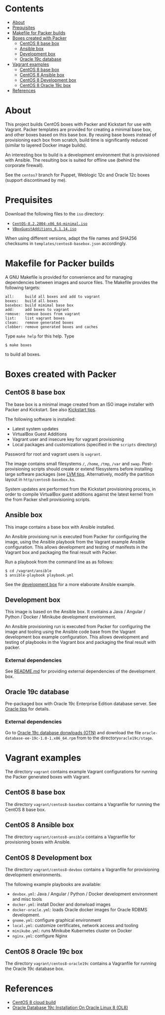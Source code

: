 # Contents

- [About](#about)
- [Prequisites](#prequisites)
- [Makefile for Packer builds](#makefile-for-packer-builds)
- [Boxes created with Packer](#boxes-created-with-packer)
  - [CentOS 8 base box](#centos-8-base-box)
  - [Ansible box](#ansible-box)
  - [Development box](#development-box)
  - [Oracle 19c database](#oracle-19c-database)
- [Vagrant examples](#vagrant-examples)
  - [CentOS 8 base box](#centos-8-base-box)
  - [CentOS 8 Ansible box](#centos-8-ansible-box)
  - [CentOS 8 Development box](#centos-8-development-box)
  - [CentOS 8 Oracle 19c box](#centos-8-oracle-19c-box)
- [References](#references)

# About

This project builds CentOS boxes with Packer and Kickstart for use with Vagrant.
Packer templates are provided for creating a minimal base box, and other boxes
based on this base box. By reusing base boxes instead of provisioning each box from scratch, 
build time is significantly reduced (similar to layered Docker image builds).

An interesting box to build is a development environment that is provisioned with Ansible.
The resulting box is suited for offline use (behind the corporate firewall).

See the `centos7` branch for Puppet, Weblogic 12c and Oracle 12c boxes (support discontinued by me).

# Prequisites

Download the following files to the `iso` directory:

- [`CentOS-8.2.2004-x86_64-minimal.iso`](http://isoredirect.centos.org/centos/8.2.2004/isos/x86_64/CentOS-8.2.2004-x86_64-minimal.iso)
- [`VBoxGuestAdditions_6.1.14.iso`](https://download.virtualbox.org/virtualbox/6.1.14/VBoxGuestAdditions_6.1.14.iso)

When using different versions, adapt the file names and SHA256 checksums in `templates/centos8-basebox.json` accordingly.

# Makefile for Packer builds

A GNU Makefile is provided for convenience and for managing dependencies between images and source files.
The Makefile provides the following targets:

	all:     build all boxes and add to vagrant
	boxes:   build all boxes
	basebox: build mimimal base box
	add:     add boxes to vagrant
	remove:  remove boxes from vagrant
	list:    list vagrant boxes
	clean:   remove generated boxes
	clobber: remove generated boxes and caches

Type `make help` for this help. Type 

    $ make boxes
    
to build all boxes.

# Boxes created with Packer

## CentOS 8 base box

The base box is a minimal image created from an ISO image installer
with Packer and Kickstart. See also [Kickstart tjps](doc/kickstart.md). 

The following software is installed:
- Latest system updates
- VirtualBox Guest Additions
- Vagrant user and insecure key for vagrant provisioning
- Local packages and customizations (specified in the `scripts` directory)

Password for root and vagrant users is `vagrant`. 

The image contains small filesystems `/`, `/home`, `/tmp`, `/var` and `swap`.
Post-provisioning scripts should create or extend filesystems before
installing large software packages (see [LVM tips](doc/lvm.md). Alternatively, modify the partition
layout in `http/centos8-basebox.ks`.

System updates are performed from the Kickstart provisioning process, in order to compile
VirtualBox guest additions against the latest kernel from the from Packer shell
provisioning scripts.

## Ansible box

This image contains a base box with Ansible installed.

An Ansible provisiong run is executed from Packer for configuring the image,
using the Ansible playbook from the Vagrant example Ansible configuration.
This allows development and testing of manifests in the Vagrant box and
packaging the final result with Packer.

Run a playbook from the command line as as follows:

    $ cd /vagrant/ansible
    $ ansible-playbook playbook.yml
    
See the [development box](#development-box) for a more elaborate Ansible example.

## Development box

This image is based on the Ansible box. It contains a Java / Angular / Python / Docker / Minikube
development environment.

An Ansible provisioning run is executed from Packer for configuring the image and tooling
using the Ansible code base from the Vagrant development box example configuration.
This allows development and testing of playbooks in the Vagrant box and
packaging the final result with packer.

### External dependencies

See [README.md](vagrant/centos8-devbox/README.md) for providing external dependencies of the development box.

## Oracle 19c database

Pre-packaged box with Oracle 19c Enterprise Edition database server. 
See [Oracle tips](doc/oracle19c.md) for details.

### External dependencies

Go to 
[Oracle 19c database donwloads (OTN)](https://www.oracle.com/database/technologies/oracle19c-linux-downloads.html)
and download the file `oracle-database-ee-19c-1.0-1.x86_64.rpm` from to the directory`oracle19c/stage`.

# Vagrant examples

The directory `vagrant` contains example Vagrant configurations
for running the Packer generated boxes with Vagrant.

## CentOS 8 base box

The directory `vagrant/centos8-basebox` contains a Vagranfile for running the CentOS 8 base box.

## CentOS 8 Ansible box

The directory `vagrant/centos8-ansible` contains a Vagranfile for provisioning boxes with Ansible.

## CentOS 8 Development box

The directory `vagrant/centos8-devbox` contains a Vagranfile for provisioning development environments.

The following example playbooks are available:
- `devbox.yml`: Java / Angular / Python / Docker development environment and misc tools
- `docker.yml`: install Docker and donwload images
- `docker-oracle.yml`: loads Oracle docker images for Oracle RDBMS development.
- `gnome.yml`: configure graphical environment
- `local.yml`: customize certificates, network access and tooling
- `minikube.yml`: runs Minikube Kubernetes cluster on Docker 
- `nginx.yml`: configure Nginx

## CentOS 8 Oracle 19c box

The directory `vagrant/centos8-oracle19c` contains a Vagranfile for running the Oracle 19c database box.

# References

- [CentOS 8 cloud build](https://github.com/CentOS/sig-cloud-instance-build/blob/master/vagrant/centos8.ks)
- [Oracle Database 19c Installation On Oracle Linux 8 (OL8)](https://oracle-base.com/articles/19c/oracle-db-19c-installation-on-oracle-linux-8)
